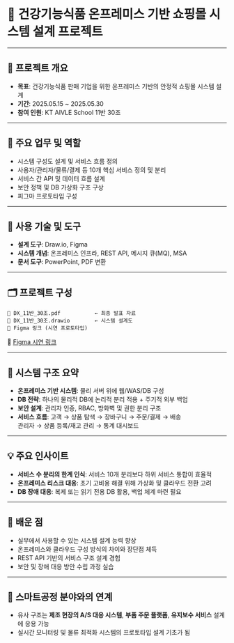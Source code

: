 
# 🧠 건강기능식품 온프레미스 기반 쇼핑몰 시스템 설계 프로젝트

---

## 📌 프로젝트 개요
- **목표**: 건강기능식품 판매 기업을 위한 온프레미스 기반의 안정적 쇼핑몰 시스템 설계
- **기간**: 2025.05.15 ~ 2025.05.30
- **참여 인원**: KT AIVLE School 11반 30조

---

## 🧩 주요 업무 및 역할
- 시스템 구성도 설계 및 서비스 흐름 정의
- 사용자/관리자/물류/결제 등 10개 핵심 서비스 정의 및 분리
- 서비스 간 API 및 데이터 흐름 설계
- 보안 정책 및 DB 가상화 구조 구상
- 피그마 프로토타입 구성

---

## 🔧 사용 기술 및 도구
- **설계 도구**: Draw.io, Figma
- **시스템 개념**: 온프레미스 인프라, REST API, 메시지 큐(MQ), MSA
- **문서 도구**: PowerPoint, PDF 변환

---

## 🗂️ 프로젝트 구성
```
📁 DX_11반_30조.pdf           ← 최종 발표 자료
📁 DX_11반_30조.drawio        ← 시스템 설계도
🔗 Figma 링크 (시연 프로토타입)
```
🔗 [Figma 시연 링크](https://www.figma.com/proto/TGv7oNziJ0YHDmQdRUqtvj/3%EC%B0%A8-%EB%AF%B8%ED%94%84?node-id=24-1083&p=f&t=y9EK8AtAbYt25SmN-1)

---

## 🧱 시스템 구조 요약
- **온프레미스 기반 시스템**: 물리 서버 위에 웹/WAS/DB 구성
- **DB 전략**: 하나의 물리적 DB에 논리적 분리 적용 + 주기적 외부 백업
- **보안 설계**: 관리자 인증, RBAC, 방화벽 및 권한 분리 구조
- **서비스 흐름**: 고객 → 상품 탐색 → 장바구니 → 주문/결제 → 배송  
  관리자 → 상품 등록/재고 관리 → 통계 대시보드

---

## 💡 주요 인사이트
- **서비스 수 분리의 한계 인식**: 서비스 10개 분리보다 하위 서비스 통합이 효율적
- **온프레미스 리스크 대응**: 초기 고비용 해결 위해 가상화 및 클라우드 전환 고려
- **DB 장애 대응**: 복제 또는 읽기 전용 DB 활용, 백업 체계 마련 필요

---

## 🧠 배운 점
- 실무에서 사용할 수 있는 시스템 설계 능력 향상
- 온프레미스와 클라우드 구성 방식의 차이와 장단점 체득
- REST API 기반의 서비스 구조 설계 경험
- 보안 및 장애 대응 방안 수립 과정 실습

---

## 🔌 스마트공정 분야와의 연계
- 유사 구조는 **제조 현장의 A/S 대응 시스템**, **부품 주문 플랫폼**, **유지보수 서비스** 설계에 응용 가능
- 실시간 모니터링 및 물류 최적화 시스템의 프로토타입 설계 기초가 됨
